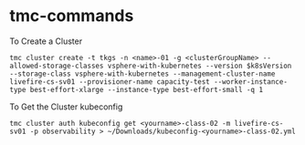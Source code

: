 # tmc-commands

To Create a Cluster

```
tmc cluster create -t tkgs -n <name>-01 -g <clusterGroupName> --allowed-storage-classes vsphere-with-kubernetes --version $k8sVersion --storage-class vsphere-with-kubernetes --management-cluster-name livefire-cs-sv01 --provisioner-name capacity-test --worker-instance-type best-effort-xlarge --instance-type best-effort-small -q 1
```

To Get the Cluster kubeconfig

```
tmc cluster auth kubeconfig get <yourname>-class-02 -m livefire-cs-sv01 -p observability > ~/Downloads/kubeconfig-<yourname>-class-02.yml

```
